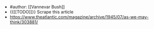 - #author: [[Vannevar Bush]]
- {{[[TODO]]}} Scrape this article
- https://www.theatlantic.com/magazine/archive/1945/07/as-we-may-think/303881/
